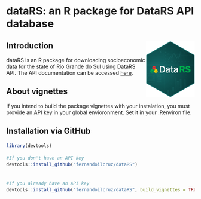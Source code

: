 # dataRS: an R package for DataRS API database

## Introduction <img src="man/figures/logo.png" align="right" height="150" alt="" />

dataRS is an R package for downloading socioeconomic data for the state of Rio Grande do Sul using DataRS API.
The API documentation can be accessed [here](https://data.rs.gov.br/api/).

## About vignettes

If you intend to build the package vignettes with your instalation, you must provide an API key in your global envioronment.
Set it in your .Renviron file.
 
## Installation via GitHub

```r
library(devtools)

#If you don't have an API key
devtools::install_github("fernandoilcruz/dataRS")


#If you already have an API key
devtools::install_github("fernandoilcruz/dataRS", build_vignettes = TRUE)

```